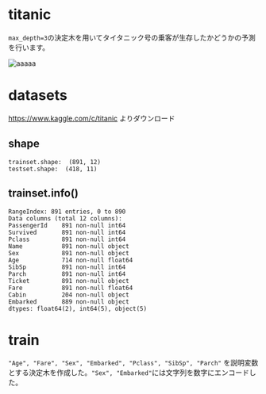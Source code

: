 # titanic

``max_depth=3``の決定木を用いてタイタニック号の乗客が生存したかどうかの予測を行います。

![aaaaa](https://user-images.githubusercontent.com/45190789/77848231-5a5e9000-71fe-11ea-94d5-c037f9f48fc5.png)


# datasets

https://www.kaggle.com/c/titanic よりダウンロード

## shape

```
trainset.shape:  (891, 12)
testset.shape:  (418, 11)
```

## trainset.info()

```
RangeIndex: 891 entries, 0 to 890
Data columns (total 12 columns):
PassengerId    891 non-null int64
Survived       891 non-null int64
Pclass         891 non-null int64
Name           891 non-null object
Sex            891 non-null object
Age            714 non-null float64
SibSp          891 non-null int64
Parch          891 non-null int64
Ticket         891 non-null object
Fare           891 non-null float64
Cabin          204 non-null object
Embarked       889 non-null object
dtypes: float64(2), int64(5), object(5)
```

# train

``"Age", "Fare", "Sex", "Embarked", "Pclass", "SibSp", "Parch"`` を説明変数とする決定木を作成した。``"Sex", "Embarked"``には文字列を数字にエンコードした。
